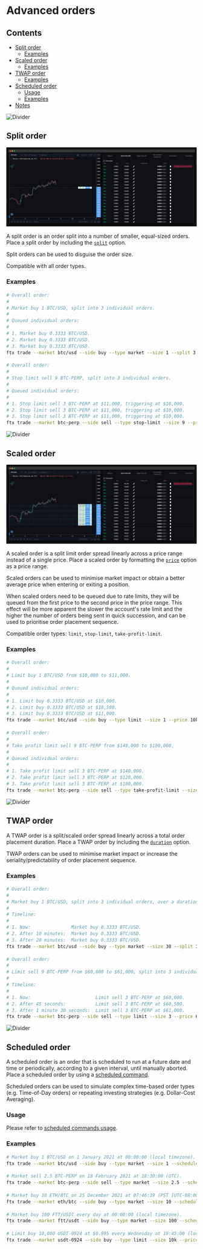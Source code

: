 # Advanced orders

## Contents

- [Split order](#split-order)
  - [Examples](#examples)
- [Scaled order](#scaled-order)
  - [Examples](#examples-1)
- [TWAP order](#twap-order)
  - [Examples](#examples-2)
- [Scheduled order](#scheduled-order)
  - [Usage](#usage)
  - [Examples](#examples-3)
- [Notes](#notes)

![Divider](../../images/divider.png)

## Split order

![Split order](../../images/split-order.png)

A split order is an order split into a number of smaller, equal-sized orders. Place a split order by including the [`split`](./README.md#split) option.

Split orders can be used to disguise the order size.

Compatible with all order types.

### Examples

```sh
# Overall order:
#
# Market buy 1 BTC/USD, split into 3 individual orders.
#
# Queued individual orders:
#
# 1. Market buy 0.3333 BTC/USD.
# 2. Market buy 0.3333 BTC/USD.
# 3. Market buy 0.3333 BTC/USD.
ftx trade --market btc/usd --side buy --type market --size 1 --split 3

# Overall order:
#
# Stop limit sell 9 BTC-PERP, split into 3 individual orders.
#
# Queued individual orders:
#
# 1. Stop limit sell 3 BTC-PERP at $11,000, triggering at $10,000.
# 2. Stop limit sell 3 BTC-PERP at $11,000, triggering at $10,000.
# 3. Stop limit sell 3 BTC-PERP at $11,000, triggering at $10,000.
ftx trade --market btc-perp --side sell --type stop-limit --size 9 --price 11k --trigger-price 10k --split 3
```

![Divider](../../images/divider.png)

## Scaled order

![Scaled order](../../images/scaled-order.png)

A scaled order is a split limit order spread linearly across a price range instead of a single price. Place a scaled order by formatting the [`price`](./README.md#price) option as a price range.

Scaled orders can be used to minimise market impact or obtain a better average price when entering or exiting a position.

When scaled orders need to be queued due to rate limits, they will be queued from the first price to the second price in the price range. This effect will be more apparent the slower the account's rate limit and the higher the number of orders being sent in quick succession, and can be used to prioritise order placement sequence.

Compatible order types: `limit`, `stop-limit`, `take-profit-limit`.

### Examples

```sh
# Overall order:
#
# Limit buy 1 BTC/USD from $10,000 to $11,000.
#
# Queued individual orders:
#
# 1. Limit buy 0.3333 BTC/USD at $10,000.
# 2. Limit buy 0.3333 BTC/USD at $10,500.
# 3. Limit buy 0.3333 BTC/USD at $11,000.
ftx trade --market btc/usd --side buy --type limit --size 1 --price 10k:11k --split 3

# Overall order:
#
# Take profit limit sell 9 BTC-PERP from $140,000 to $100,000.
#
# Queued individual orders:
#
# 1. Take profit limit sell 3 BTC-PERP at $140,000.
# 2. Take profit limit sell 3 BTC-PERP at $120,000.
# 3. Take profit limit sell 3 BTC-PERP at $100,000.
ftx trade --market btc-perp --side sell --type take-profit-limit --size 9 --price 140k:100k --split 3
```

![Divider](../../images/divider.png)

## TWAP order

A TWAP order is a split/scaled order spread linearly across a total order placement duration. Place a TWAP order by including the [`duration`](./README.md#duration) option.

TWAP orders can be used to minimise market impact or increase the seriality/predictability of order placement sequence.

### Examples

```sh
# Overall order:
#
# Market buy 1 BTC/USD, split into 3 individual orders, over a duration of 20 minutes.
#
# Timeline:
#
# 1. Now:               Market buy 0.3333 BTC/USD.
# 2. After 10 minutes:  Market buy 0.3333 BTC/USD.
# 3. After 20 minutes:  Market buy 0.3333 BTC/USD.
ftx trade --market btc/usd --side buy --type market --size 30 --split 3 --duration 20m

# Overall order:
#
# Limit sell 9 BTC-PERP from $60,000 to $61,000, split into 3 individual orders, over a duration of 1 minute 30 seconds.
#
# Timeline:
#
# 1. Now:                        Limit sell 3 BTC-PERP at $60,000.
# 2. After 45 seconds:           Limit sell 3 BTC-PERP at $60,500.
# 3. After 1 minute 30 seconds:  Limit sell 3 BTC-PERP at $61,000.
ftx trade --market btc-perp --side sell --type limit --size 3 --price 60k:61k --split 3 --duration 1m30s
```

![Divider](../../images/divider.png)

## Scheduled order

A scheduled order is an order that is scheduled to run at a future date and time or periodically, according to a given interval, until manually aborted. Place a scheduled order by using a [scheduled command](../../guides/scheduled-commands.md).

Scheduled orders can be used to simulate complex time-based order types (e.g. Time-of-Day orders) or repeating investing strategies (e.g. Dollar-Cost Averaging).

### Usage

Please refer to [scheduled commands usage](../../guides/scheduled-commands.md#usage).

### Examples

```sh
# Market buy 1 BTC/USD on 1 January 2021 at 00:00:00 (local timezone).
ftx trade --market btc/usd --side buy --type market --size 1 --schedule 2021-01-01T00:00:00

# Market sell 2.5 BTC-PERP on 18 February 2021 at 18:30:00 (UTC).
ftx trade --market btc-perp --side sell --type market --size 2.5 --schedule 2021-02-18T18:30:00Z

# Market buy 10 ETH/BTC on 25 December 2021 at 07:46:39 (PST [UTC-08:00]).
ftx trade --market eth/btc --side buy --type market --size 10 --schedule 2021-12-25T07:46:39−08:00

# Market buy 100 FTT/USDT every day at 00:00:00 (local timezone).
ftx trade --market ftt/usdt --side buy --type market --size 100 --schedule daily

# Limit buy 10,000 USDT-0924 at $0.995 every Wednesday at 19:45:00 (local timezone) in August.
ftx trade --market usdt-0924 --side buy --type limit --size 10k --price 0.995 --schedule "45 19 * 8 3"
```
